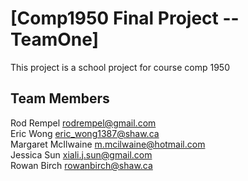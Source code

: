 # [Comp1950 Final Project -- TeamOne]

This project is a school project for course comp 1950

## Team Members

Rod Rempel	rodrempel@gmail.com		  
Eric Wong	eric_wong1387@shaw.ca		   
Margaret McIlwaine	m.mcilwaine@hotmail.com		   
Jessica Sun	xiali.j.sun@gmail.com		   
Rowan Birch	rowanbirch@shaw.ca		 




